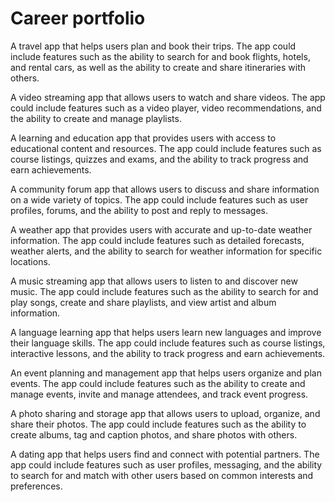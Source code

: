 # Career portfolio

A travel app that helps users plan and book their trips. The app could include features such as the ability to search for and book flights, hotels, and rental cars, as well as the ability to create and share itineraries with others.

A video streaming app that allows users to watch and share videos. The app could include features such as a video player, video recommendations, and the ability to create and manage playlists.

A learning and education app that provides users with access to educational content and resources. The app could include features such as course listings, quizzes and exams, and the ability to track progress and earn achievements.

A community forum app that allows users to discuss and share information on a wide variety of topics. The app could include features such as user profiles, forums, and the ability to post and reply to messages.

A weather app that provides users with accurate and up-to-date weather information. The app could include features such as detailed forecasts, weather alerts, and the ability to search for weather information for specific locations.

A music streaming app that allows users to listen to and discover new music. The app could include features such as the ability to search for and play songs, create and share playlists, and view artist and album information.

A language learning app that helps users learn new languages and improve their language skills. The app could include features such as course listings, interactive lessons, and the ability to track progress and earn achievements.

An event planning and management app that helps users organize and plan events. The app could include features such as the ability to create and manage events, invite and manage attendees, and track event progress.

A photo sharing and storage app that allows users to upload, organize, and share their photos. The app could include features such as the ability to create albums, tag and caption photos, and share photos with others.

A dating app that helps users find and connect with potential partners. The app could include features such as user profiles, messaging, and the ability to search for and match with other users based on common interests and preferences.
